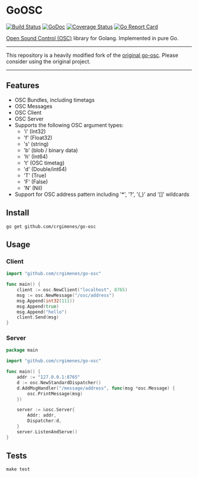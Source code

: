 # GoOSC

[![Build Status](https://travis-ci.org/crgimenes/go-osc.png?branch=master)](https://travis-ci.org/crgimenes/go-osc) [![GoDoc](https://godoc.org/github.com/crgimenes/go-osc/osc?status.svg)](https://godoc.org/github.com/crgimenes/go-osc/osc) [![Coverage Status](https://coveralls.io/repos/github/crgimenes/go-osc/badge.svg?branch=master)](https://coveralls.io/github/crgimenes/go-osc?branch=master)
[![Go Report Card](https://goreportcard.com/badge/github.com/crgimenes/go-osc)](https://goreportcard.com/report/github.com/crgimenes/go-osc)

[Open Sound Control (OSC)](http://opensoundcontrol.org/introduction-osc) library for Golang. Implemented in pure Go.

---

This repository is a heavily modified fork of the [original go-osc](https://github.com/hypebeast/go-osc). Please consider using the original project.

---


## Features

- OSC Bundles, including timetags
- OSC Messages
- OSC Client
- OSC Server
- Supports the following OSC argument types:
  - 'i' (Int32)
  - 'f' (Float32)
  - 's' (string)
  - 'b' (blob / binary data)
  - 'h' (Int64)
  - 't' (OSC timetag)
  - 'd' (Double/int64)
  - 'T' (True)
  - 'F' (False)
  - 'N' (Nil)
- Support for OSC address pattern including '\*', '?', '{,}' and '[]' wildcards

## Install

```shell
go get github.com/crgimenes/go-osc
```

## Usage

### Client

```go
import "github.com/crgimenes/go-osc"

func main() {
    client := osc.NewClient("localhost", 8765)
    msg := osc.NewMessage("/osc/address")
    msg.Append(int32(111))
    msg.Append(true)
    msg.Append("hello")
    client.Send(msg)
}
```

### Server

```go
package main

import "github.com/crgimenes/go-osc"

func main() {
    addr := "127.0.0.1:8765"
    d := osc.NewStandardDispatcher()
    d.AddMsgHandler("/message/address", func(msg *osc.Message) {
        osc.PrintMessage(msg)
    })

    server := &osc.Server{
        Addr: addr,
        Dispatcher:d,
    }
    server.ListenAndServe()
}
```

## Tests

```shell
make test
```
